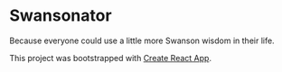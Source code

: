 # Swansonator
Because everyone could use a little more Swanson wisdom in their life.

This project was bootstrapped with [Create React App](https://github.com/facebook/create-react-app).